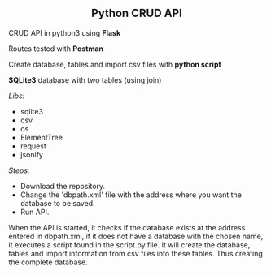 <h2 align="center"> Python CRUD API </h2>

CRUD API in python3 using **Flask**

Routes tested with **Postman**

Create database, tables and import csv files with **python script**

**SQLite3** database with two tables (using join)

*Libs:*
* sqlite3
* csv
* os
* ElementTree
* request
* jsonify

*Steps:*
* Download the repository.
* Change the 'dbpath.xml' file with the address where you want the database to be saved.
* Run API.

When the API is started, it checks if the database exists at the address entered in dbpath.xml, if it does not have a database with the chosen name, it executes a script found in the script.py file.
It will create the database, tables and import information from csv files into these tables.
Thus creating the complete database.
